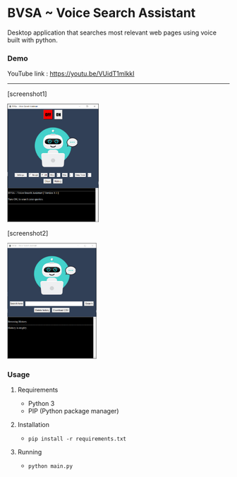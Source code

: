 # BVSA ~ Voice Search Assistant

Desktop application that searches most relevant web pages using voice built with python.


### Demo

YouTube link : https://youtu.be/VUidT1mlkkI


<hr>
<p>[screenshot1]</p>
<img src="assets/bvsa_s_1.png" width="41%" height="41%">
<p>[screenshot2]</p>
<img src="assets/bvsa_s_2.png" width="40%" height="40%">


### Usage

1. Requirements
    * Python 3
    * PIP (Python package manager)

2. Installation
    * `pip install -r requirements.txt`

3. Running
    * `python main.py`
